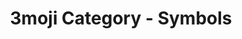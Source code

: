 ---
layout: category_symbols
title: 3moji Category - Symbols
permalink: Symbols.html
emoji: speech_balloon
---
